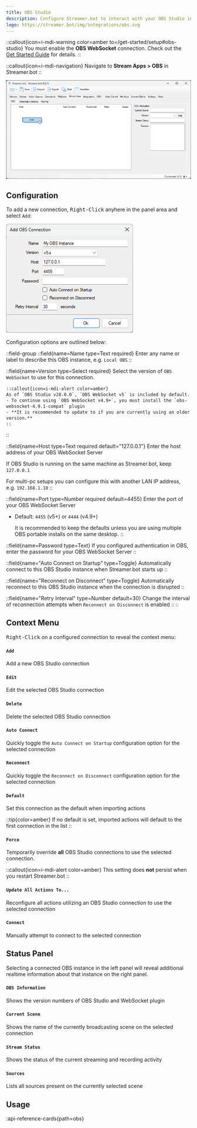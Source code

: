 ```yaml
---
title: OBS Studio
description: Configure Streamer.bot to interact with your OBS Studio instances
logo: https://streamer.bot/img/integrations/obs.svg
---
```


::callout{icon=i-mdi-warning color=amber to=/get-started/setup#obs-studio}
You must enable the **OBS WebSocket** connection. Check out the [Get Started Guide](/get-started/setup#obs-studio) for details.
::

::callout{icon=i-mdi-navigation}
Navigate to **Stream Apps > OBS** in Streamer.bot
::

![OBS Studio Configuration](assets/obs-studio.png)

## Configuration
To add a new connection, <kbd>Right-Click</kbd> anyhere in the panel area and select `Add`:

![OBS Studio Add Connection](assets/obs-studio-add-connection.png)

Configuration options are outlined below:

::field-group
  ::field{name=Name type=Text required}
  Enter any name or label to describe this OBS instance, e.g. `Local OBS`
  ::

  ::field{name=Version type=Select required}
    Select the version of `OBS WebSocket` to use for this connection.

    ::callout{icon=i-mdi-alert color=amber}
    As of `OBS Studio v28.0.0`, `OBS WebSocket v5` is included by default.
    - To continue using `OBS WebSocket v4.9+`, you must install the `obs-websocket-4.9.1-compat` plugin
    - **It is recommended to update to if you are currently using an older version.**
    ::
  ::

  ::field{name=Host type=Text required default="127.0.0.1"}
  Enter the host address of your OBS WebSocket Server

  If OBS Studio is running on the same machine as Streamer.bot, keep `127.0.0.1`

  For multi-pc setups you can configure this with another LAN IP address, e.g. `192.168.1.10`
  ::

  ::field{name=Port type=Number required default=4455}
  Enter the port of your OBS WebSocket Server
  - Default: `4455` (v5+) or `4444` (v4.9+)

    It is recommended to keep the defaults unless you are using multiple OBS portable installs on the same desktop.
  ::

  ::field{name=Password type=Text}
  If you configured authentication in OBS, enter the password for your OBS WebSocket Server
  ::

  ::field{name="Auto Connect on Startup" type=Toggle}
  Automatically connect to this OBS Studio instance when Streamer.bot starts up
  ::

  ::field{name="Reconnect on Disconnect" type=Toggle}
  Automatically reconnect to this OBS Studio instance when the connection is disrupted
  ::

  ::field{name="Retry Interval" type=Number default=30}
  Change the interval of reconnection attempts when `Reconnect on Disconnect` is enabled
  ::
::

## Context Menu
<kbd>Right-Click</kbd> on a configured connection to reveal the context menu:

#### `Add`
Add a new OBS Studio connection

#### `Edit`
Edit the selected OBS Studio connection

#### `Delete`
Delete the selected OBS Studio connection

#### `Auto Connect`
Quickly toggle the `Auto Connect on Startup` configuration option for the selected connection

#### `Reconnect`
Quickly toggle the `Reconnect on Disconnect` configuration option for the selected connection

#### `Default`
Set this connection as the default when importing actions

::tip{color=amber}
If no default is set, imported actions will default to the first connection in the list
::

#### `Force`
Temporarily override **all** OBS Studio connections to use the selected connection.

::callout{icon=i-mdi-alert color=amber}
This setting does **not** persist when you restart Streamer.bot
::

#### `Update All Actions To...`
Reconfigure all actions utilizing an OBS Studio connection to use the selected connection

#### `Connect`
Manually attempt to connect to the selected connection

## Status Panel
Selecting a connected OBS instance in the left panel will reveal additional realtime information about that instance on the right panel.

#### `OBS Information`
Shows the version numbers of OBS Studio and WebSocket plugin

#### `Current Scene`
Shows the name of the currently broadcasting scene on the selected connection

#### `Stream Status`
Shows the status of the current streaming and recording activity

#### `Sources`
Lists all sources present on the currently selected scene

## Usage
:api-reference-cards{path=obs}